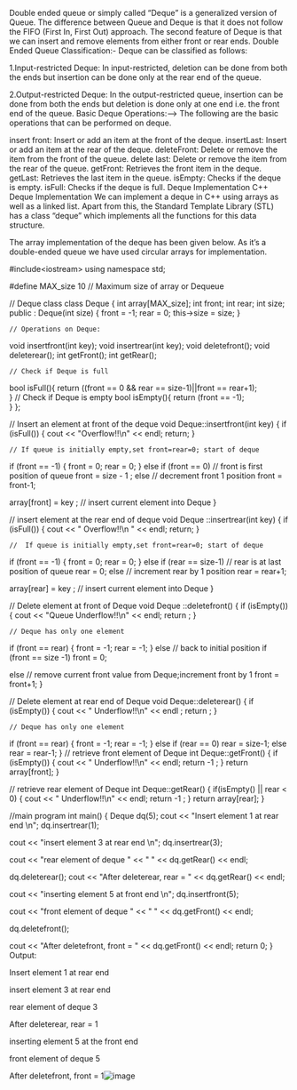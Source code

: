 Double ended queue or simply called “Deque” is a generalized version of Queue.
The difference between Queue and Deque is that it does not follow the FIFO (First In, First Out) approach. The second feature of Deque is that we can insert and remove elements from either front or rear ends.
Double Ended Queue Classification:-
Deque can be classified as follows:

1.Input-restricted Deque: In input-restricted, deletion can be done from both the ends but insertion can be done only at the rear end of the queue.

2.Output-restricted Deque: In the output-restricted queue, insertion can be done from both the ends but deletion is done only at one end i.e. the front end of the queue.
Basic Deque Operations:-->
The following are the basic operations that can be performed on deque.

insert front: Insert or add an item at the front of the deque.
insertLast: Insert or add an item at the rear of the deque.
deleteFront: Delete or remove the item from the front of the queue.
delete last: Delete or remove the item from the rear of the queue.
getFront: Retrieves the front item in the deque.
getLast: Retrieves the last item in the queue.
isEmpty: Checks if the deque is empty.
isFull: Checks if the deque is full.
Deque Implementation
C++ Deque Implementation
We can implement a deque in C++ using arrays as well as a linked list. Apart from this, the Standard Template Library (STL) has a class “deque” which implements all the functions for this data structure.

The array implementation of the deque has been given below. As it’s a double-ended queue we have used circular arrays for implementation.

#include&lt;iostream&gt; 
using namespace std; 
   
#define MAX_size 10     // Maximum size of array or Dequeue 
   
// Deque class 
class Deque 
{ 
int  array[MAX_size]; 
int  front; 
int  rear; 
int  size; 
public : 
Deque(int size) { 
front = -1; 
rear = 0; 
this-&gt;size = size; 
    } 
   
    // Operations on Deque: 
void  insertfront(int key); 
void  insertrear(int key); 
void  deletefront(); 
void  deleterear(); 
int  getFront(); 
int  getRear(); 
     
    // Check if Deque is full
bool  isFull(){
return ((front == 0 &amp;&amp; rear == size-1)||front == rear+1);    
    } 
    // Check if Deque is empty 
bool  isEmpty(){
return (front == -1);  
    }
}; 
   
// Insert an element at front of the deque
void Deque::insertfront(int key) 
{ 
if (isFull())  { 
cout &lt;&lt; "Overflow!!\n" &lt;&lt; endl; 
return; 
    } 
   
    // If queue is initially empty,set front=rear=0; start of deque 
if (front == -1)  { 
front = 0; 
rear = 0; 
    } 
else if (front == 0)              // front is first position of queue 
front = size - 1 ; 
else // decrement front 1 position 
front = front-1; 
   
array[front] = key ;            // insert current element into Deque
} 
   
// insert element at the rear end of deque 
void Deque ::insertrear(int key) 
{ 
if (isFull()) { 
cout &lt;&lt; " Overflow!!\n " &lt;&lt; endl; 
return; 
    } 
   
    //  If queue is initially empty,set front=rear=0; start of deque 
if (front == -1) { 
front = 0; 
rear = 0; 
    } 
else if (rear == size-1)               // rear is at last position of queue
rear = 0; 
else                            // increment rear by 1 position 
rear = rear+1; 
   
array[rear] = key ;         // insert current element into Deque
} 
   
// Delete element at front of Deque 
void Deque ::deletefront() 
{ 
if (isEmpty()) 
   { 
cout &lt;&lt; "Queue Underflow!!\n" &lt;&lt; endl; 
return ; 
    } 
   
    // Deque has only one element 
 if (front == rear) 
    { 
front = -1; 
rear = -1; 
    } 
else
        // back to initial position 
if (front == size -1) 
front = 0; 
   
else // remove current front value from Deque;increment front by 1
front = front+1; 
} 
   
// Delete element at rear end of Deque 
void Deque::deleterear() 
{ 
if (isEmpty()) 
    { 
cout &lt;&lt; " Underflow!!\n" &lt;&lt; endl ; 
return ; 
    } 
   
    // Deque has only one element 
if (front == rear) 
    { 
front = -1; 
rear = -1; 
    } 
else if (rear == 0) 
rear = size-1; 
else
rear = rear-1; 
} 
// retrieve front element of Deque 
int Deque::getFront() 
{ 
if (isEmpty())   { 
cout &lt;&lt; " Underflow!!\n" &lt;&lt; endl; 
return -1 ; 
    } 
return array[front]; 
} 
   
// retrieve rear element of Deque 
int Deque::getRear() 
{ 
if(isEmpty() || rear &lt; 0)  { 
cout &lt;&lt; " Underflow!!\n" &lt;&lt; endl; 
return -1 ; 
    } 
return array[rear]; 
} 
   
//main program
int main() 
{ 
    Deque dq(5); 
cout &lt;&lt; "Insert element 1 at rear end \n"; 
dq.insertrear(1); 
   
cout &lt;&lt; "insert element 3 at rear end \n"; 
dq.insertrear(3); 
   
cout &lt;&lt; "rear element of deque " &lt;&lt; " " &lt;&lt; dq.getRear() &lt;&lt; endl; 
   
dq.deleterear(); 
cout &lt;&lt; "After deleterear, rear = " &lt;&lt; dq.getRear() &lt;&lt; endl; 
   
cout &lt;&lt; "inserting element 5 at front end \n"; 
dq.insertfront(5); 
   
cout &lt;&lt; "front element of deque " &lt;&lt; " "
&lt;&lt; dq.getFront() &lt;&lt; endl; 
   
dq.deletefront(); 
   
cout &lt;&lt; "After deletefront, front = " &lt;&lt; dq.getFront() &lt;&lt; endl; 
return 0; 
}
Output:

Insert element 1 at rear end

insert element 3 at rear end

rear element of deque  3

After deleterear, rear = 1

inserting element 5 at the front end

front element of deque  5

After deletefront, front = 1![image](https://user-images.githubusercontent.com/71644914/143773532-6ef6608a-03c6-4a6b-bda7-288e80d0b597.png)


